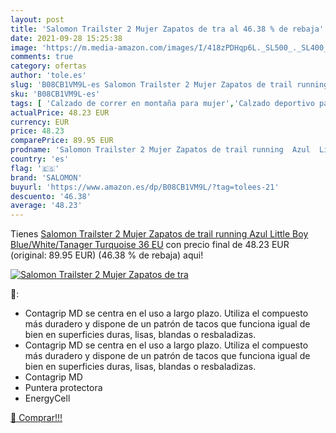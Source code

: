 ```yaml
---
layout: post
title: 'Salomon Trailster 2 Mujer Zapatos de tra al 46.38 % de rebaja'
date: 2021-09-28 15:25:38
image: 'https://m.media-amazon.com/images/I/418zPDHqp6L._SL500_._SL400_.jpg'
comments: true
category: ofertas
author: 'tole.es'
slug: 'B08CB1VM9L-es Salomon Trailster 2 Mujer Zapatos de trail running Azul...'
sku: 'B08CB1VM9L-es'
tags: [ 'Calzado de correr en montaña para mujer','Calzado deportivo para mujer','Calzados de running para mujer','Zapatillas y calzado deportivo para mujer','Zapatos','Zapatos para mujer','Zapatos y complementos','salomon','zapatos', ]
actualPrice: 48.23 EUR
currency: EUR
price: 48.23
comparePrice: 89.95 EUR
prodname: 'Salomon Trailster 2 Mujer Zapatos de trail running  Azul  Little Boy Blue/White/Tanager Turquoise   36 EU'
country: 'es'
flag: '🇪🇸'
brand: 'SALOMON'
buyurl: 'https://www.amazon.es/dp/B08CB1VM9L/?tag=tolees-21'
descuento: '46.38'
average: '48.23'
---
```


Tienes [Salomon Trailster 2 Mujer Zapatos de trail running  Azul  Little Boy Blue/White/Tanager Turquoise   36 EU](https://www.amazon.es/dp/B08CB1VM9L/?tag=tolees-21) con precio final de  48.23 EUR (original: 89.95 EUR) (46.38 %  de rebaja) aqui!

[![Salomon Trailster 2 Mujer Zapatos de tra](https://m.media-amazon.com/images/I/418zPDHqp6L._SL500_._SL400_.jpg)](https://www.amazon.es/dp/B08CB1VM9L/?tag=tolees-21)

🔎:

- Contagrip MD se centra en el uso a largo plazo. Utiliza el compuesto más duradero y dispone de un patrón de tacos que funciona igual de bien en superficies duras, lisas, blandas o resbaladizas.
- Contagrip MD se centra en el uso a largo plazo. Utiliza el compuesto más duradero y dispone de un patrón de tacos que funciona igual de bien en superficies duras, lisas, blandas o resbaladizas.
- Contagrip MD
- Puntera protectora
- EnergyCell

[🛒 Comprar!!!](https://www.amazon.es/dp/B08CB1VM9L/?tag=tolees-21)
